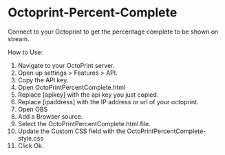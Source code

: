 # Octoprint-Percent-Complete
Connect to your Octoprint to get the percentage complete to be shown on stream.

How to Use:
1. Navigate to your OctoPrint server.
2. Open up settings > Features > API.
3. Copy the API key.
4. Open OctoPrintPercentComplete.html
5. Replace [apikey] with the api key you just copied.
6. Replace [ipaddress] with the IP address or url of your octoprint.
7. Open OBS
8. Add a Browser source.
9. Select the OctoPrintPercentComplete.html file.
10. Update the Custom CSS field with the OctoPrintPercentComplete-style.css
11. Click Ok.
